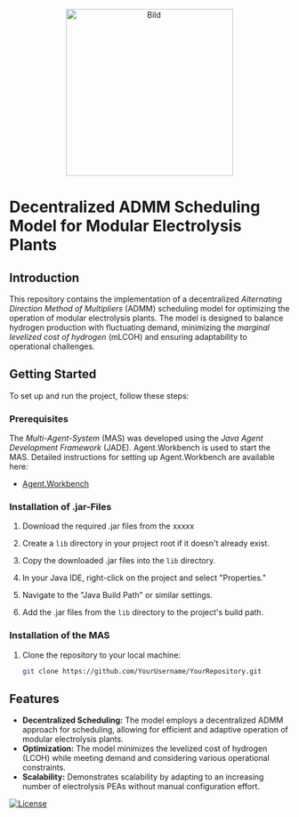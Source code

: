 <p align="center">
  <img src="https://github.com/ATHenkel/electrolyzerSchedulingMAS/assets/99994741/a60c3134-d71d-47e2-88f2-0fea9e6ef5e6" alt="Bild" width="300"/>
</p>

# Decentralized ADMM Scheduling Model for Modular Electrolysis Plants

## Introduction

This repository contains the implementation of a decentralized *Alternating Direction Method of Multipliers* (ADMM) scheduling model for optimizing the operation of modular electrolysis plants. The model is designed to balance hydrogen production with fluctuating demand, minimizing the *marginal levelized cost of hydrogen* (mLCOH) and ensuring adaptability to operational challenges.

## Getting Started

To set up and run the project, follow these steps:

### Prerequisites

The *Multi-Agent-System* (MAS) was developed using the *Java Agent Development Framework* (JADE). Agent.Workbench is used to start the MAS. 
Detailed instructions for setting up Agent.Workbench are available here:
- [Agent.Workbench](https://enflexit.gitbook.io/agent-workbench/)

### Installation of .jar-Files

1. Download the required .jar files from the xxxxx

2. Create a `lib` directory in your project root if it doesn't already exist.

3. Copy the downloaded .jar files into the `lib` directory.

4. In your Java IDE, right-click on the project and select "Properties."

5. Navigate to the "Java Build Path" or similar settings.

6. Add the .jar files from the `lib` directory to the project's build path.

### Installation of the MAS

1. Clone the repository to your local machine:

   ```bash
   git clone https://github.com/YourUsername/YourRepository.git

## Features

- **Decentralized Scheduling:** The model employs a decentralized ADMM approach for scheduling, allowing for efficient and adaptive operation of modular electrolysis plants.
- **Optimization:** The model minimizes the levelized cost of hydrogen (LCOH) while meeting demand and considering various operational constraints.
- **Scalability:** Demonstrates scalability by adapting to an increasing number of electrolysis PEAs without manual configuration effort.

[![License](https://img.shields.io/badge/license-MIT-blue.svg)](LICENSE)


